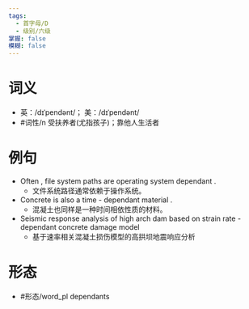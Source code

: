 ```yaml
---
tags:
  - 首字母/D
  - 级别/六级
掌握: false
模糊: false
---
```

# 词义
- 英：/dɪˈpendənt/； 美：/dɪˈpendənt/
- #词性/n  受扶养者(尤指孩子)；靠他人生活者
# 例句
- Often , file system paths are operating system dependant .
	- 文件系统路径通常依赖于操作系统。
- Concrete is also a time - dependant material .
	- 混凝土也同样是一种时间相依性质的材料。
- Seismic response analysis of high arch dam based on strain rate - dependant concrete damage model
	- 基于速率相关混凝土损伤模型的高拱坝地震响应分析
# 形态
- #形态/word_pl dependants
